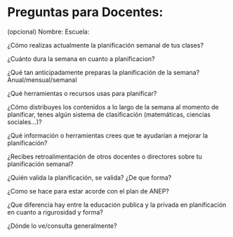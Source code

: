 # Preguntas para Docentes:

(opcional) Nombre:
Escuela:

¿Cómo realizas actualmente la planificación semanal de tus clases?

¿Cuánto dura la semana en cuanto a planificacion?

¿Qué tan anticipadamente preparas la planificación de la semana? Anual/mensual/semanal

¿Qué herramientas o recursos usas para planificar?

¿Cómo distribuyes los contenidos a lo largo de la semana al momento de planificar, tenes algún sistema de clasificación (matemáticas, ciencias sociales...)?

¿Qué información o herramientas crees que te ayudarían a mejorar la planificación?

¿Recibes retroalimentación de otros docentes o directores sobre tu planificación semanal?

¿Quién valida la planificación, se valida? ¿De que forma?

¿Como se hace para estar acorde con el plan de ANEP?

¿Que diferencia hay entre la educación publica y la privada en planificación en cuanto a rigurosidad y forma?

¿Dónde lo ve/consulta generalmente?
